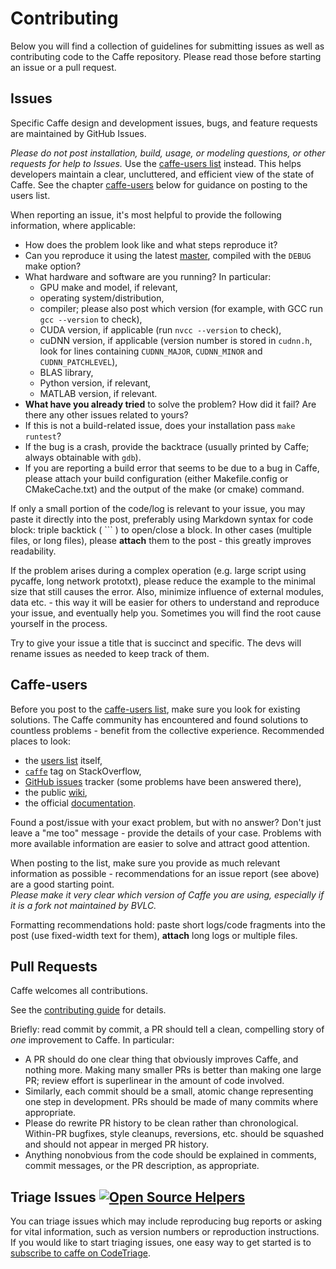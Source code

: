 # Contributing

Below you will find a collection of guidelines for submitting issues as well as contributing code to the Caffe repository.
Please read those before starting an issue or a pull request.

## Issues

Specific Caffe design and development issues, bugs, and feature requests are maintained by GitHub Issues.

*Please do not post installation, build, usage, or modeling questions, or other requests for help to Issues.*
Use the [caffe-users list](https://groups.google.com/forum/#!forum/caffe-users) instead.
This helps developers maintain a clear, uncluttered, and efficient view of the state of Caffe.
See the chapter [caffe-users](#caffe-users) below for guidance on posting to the users list.

When reporting an issue, it's most helpful to provide the following information, where applicable:
* How does the problem look like and what steps reproduce it?
* Can you reproduce it using the latest [master](https://github.com/BVLC/caffe/tree/master), compiled with the `DEBUG` make option?
* What hardware and software are you running? In particular:
	* GPU make and model, if relevant,
	* operating system/distribution,
	* compiler; please also post which version (for example, with GCC run `gcc --version` to check),
	* CUDA version, if applicable (run `nvcc --version` to check),
	* cuDNN version, if applicable (version number is stored in `cudnn.h`, look for lines containing `CUDNN_MAJOR`, `CUDNN_MINOR` and `CUDNN_PATCHLEVEL`),
	* BLAS library,
	* Python version, if relevant,
	* MATLAB version, if relevant.
* **What have you already tried** to solve the problem? How did it fail? Are there any other issues related to yours?
* If this is not a build-related issue, does your installation pass `make runtest`?
* If the bug is a crash, provide the backtrace (usually printed by Caffe; always obtainable with `gdb`).
* If you are reporting a build error that seems to be due to a bug in Caffe, please attach your build configuration (either Makefile.config or CMakeCache.txt) and the output of the make (or cmake) command.

If only a small portion of the code/log is relevant to your issue, you may paste it directly into the post, preferably using Markdown syntax for code block: triple backtick ( \`\`\` ) to open/close a block.
In other cases (multiple files, or long files), please **attach** them to the post - this greatly improves readability.

If the problem arises during a complex operation (e.g. large script using pycaffe, long network prototxt), please reduce the example to the minimal size that still causes the error.
Also, minimize influence of external modules, data etc. - this way it will be easier for others to understand and reproduce your issue, and eventually help you.
Sometimes you will find the root cause yourself in the process.

Try to give your issue a title that is succinct and specific. The devs will rename issues as needed to keep track of them.

## Caffe-users

Before you post to the [caffe-users list](https://groups.google.com/forum/#!forum/caffe-users), make sure you look for existing solutions.
The Caffe community has encountered and found solutions to countless problems - benefit from the collective experience.
Recommended places to look:
* the [users list](https://groups.google.com/forum/#!forum/caffe-users) itself,
* [`caffe`](https://stackoverflow.com/questions/tagged/caffe) tag on StackOverflow,
* [GitHub issues](https://github.com/BVLC/caffe/issues) tracker (some problems have been answered there),
* the public [wiki](https://github.com/BVLC/caffe/wiki),
* the official [documentation](http://caffe.berkeleyvision.org/).

Found a post/issue with your exact problem, but with no answer?
Don't just leave a "me too" message - provide the details of your case.
Problems with more available information are easier to solve and attract good attention.

When posting to the list, make sure you provide as much relevant information as possible - recommendations for an issue report (see above) are a good starting point.  
*Please make it very clear which version of Caffe you are using, especially if it is a fork not maintained by BVLC.*

Formatting recommendations hold: paste short logs/code fragments into the post (use fixed-width text for them), **attach** long logs or multiple files.

## Pull Requests

Caffe welcomes all contributions.

See the [contributing guide](http://caffe.berkeleyvision.org/development.html) for details.

Briefly: read commit by commit, a PR should tell a clean, compelling story of _one_ improvement to Caffe. In particular:

* A PR should do one clear thing that obviously improves Caffe, and nothing more. Making many smaller PRs is better than making one large PR; review effort is superlinear in the amount of code involved.
* Similarly, each commit should be a small, atomic change representing one step in development. PRs should be made of many commits where appropriate.
* Please do rewrite PR history to be clean rather than chronological. Within-PR bugfixes, style cleanups, reversions, etc. should be squashed and should not appear in merged PR history.
* Anything nonobvious from the code should be explained in comments, commit messages, or the PR description, as appropriate.

## Triage Issues [![Open Source Helpers](https://www.codetriage.com/bvlc/caffe/badges/users.svg)](https://www.codetriage.com/bvlc/caffe)

You can triage issues which may include reproducing bug reports or asking for vital information, such as version numbers or reproduction instructions. If you would like to start triaging issues, one easy way to get started is to [subscribe to caffe on CodeTriage](https://www.codetriage.com/bvlc/caffe).
